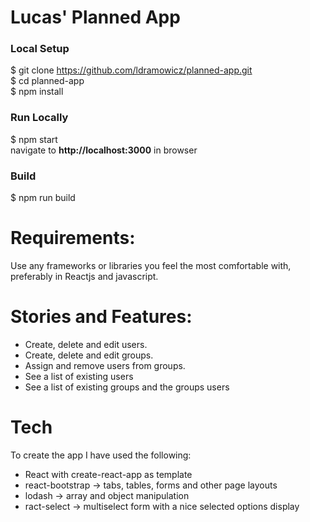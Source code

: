 Lucas' Planned App
=========

### Local Setup
$ git clone https://github.com/ldramowicz/planned-app.git <br>
$ cd planned-app\
$ npm install

### Run Locally
$ npm start\
navigate to **http://localhost:3000** in browser

### Build
$ npm run build

Requirements:
=========
Use any frameworks or libraries you feel the most comfortable with, preferably in Reactjs and javascript.


Stories and Features:
=========
* Create, delete and edit users.
* Create, delete and edit groups.
* Assign and remove users from groups.
* See a list of existing users
* See a list of existing groups and the groups users

Tech
=========
To create the app I have used the following:
* React with create-react-app as template
* react-bootstrap -> tabs, tables, forms and other page layouts
* lodash -> array and object manipulation
* ract-select -> multiselect form with a nice selected options display
